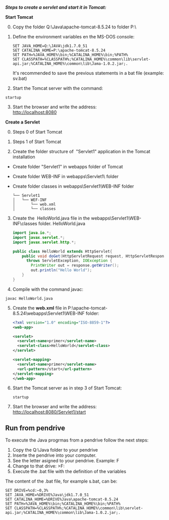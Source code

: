 **_Steps to create a servlet and start it in Tomcat:_**

**Start Tomcat**

0. Copy the folder Q:\Java\apache-tomcat-8.5.24 to folder P:\

1. Define the environment variables en the MS-DOS console:

   ```batch  
   SET JAVA_HOME=Q:\JAVA\jdk1.7.0_51
   SET CATALINA_HOME=P:\apache-tomcat-8.5.24
   SET PATH=%JAVA_HOME%\bin;%CATALINA_HOME%\bin;%PATH%
   SET CLASSPATH=%CLASSPATH%;%CATALINA_HOME%\common\lib\servlet-api.jar;%CATALINA_HOME%\common\lib\Jama-1.0.2.jar;.
   ```  
   It's recommended to save the previous statements in a bat file (example: sv.bat) 
    
2. Start the Tomcat server with the command:
```
startup
```

3. Start the browser and write the address:  
[http://localhost:8080](http://localhost:8080)  

**Create a Servlet**

0. Steps 0 of Start Tomcat  

1. Steps 1 of Start Tomcat  

2. Create the folder structure of  "Servlet1" application in the Tomcat installation  
- Create folder "Servlet1" in webapps folder of Tomcat  
- Create folder WEB-INF in webapps\Servlet1\ folder  
- Create folder classes in webapps\Servlet1\WEB-INF folder  

   ```
   └── Servlet1
   │   └── WEF-INF
   │       └── web.xml
   │       └── classes
   ```

3. Create the  HelloWorld.java file in the webapps\Servlet1\WEB-INF\classes folder.
HelloWorld.java

   ```java
   import java.io.*;
   import javax.servlet.*;
   import javax.servlet.http.*;

   public class HelloWorld extends HttpServlet{
       public void doGet(HttpServletRequest request, HttpServletResponse response)
         throws ServletException, IOException {
           PrintWriter out = response.getWriter();
           out.println("Hello World");
       }
   }
   ```  

4. Compile with the command javac:  
```
javac HelloWorld.java
```  

5. Create the **web.xml** file in P:\apache-tomcat-8.5.24\webapps\Servlet1\WEB-INF folder:  

   ```xml
   <?xml version="1.0" encoding="ISO-8859-1"?>
   <web-app>

   <servlet>
     <servlet-name>primer</servlet-name>
     <servlet-class>HelloWorld</servlet-class>
   </servlet>

   <servlet-mapping>
     <servlet-name>primer</servlet-name>
     <url-pattern>/start</url-pattern>
   </servlet-mapping>
   </web-app>
   ```

6. Start the Tomcat server as in step 3 of Start Tomcat:  

   ```
   startup
   ```

7. Start the browser and write the address:
[http://localhost:8080/Servlet1/start](http://localhost:8080/Servlet1/start)

## Run from pendrive 
To execute the Java progrmas from a pendrive follow the next steps:
1. Copy the Q:\Java folder to your pendrive
2. Inserte the pendrive into your computer.
3. See the letter asigned to your pendrive. Example: F
4. Change to that drive: >F:
5. Execute the .bat file with the definition of the variables

The content of the .bat file, for example s.bat, can be:  

```
SET DRIVE=%cd:~0,3%
SET JAVA_HOME=%DRIVE%Java\jdk1.7.0_51
SET CATALINA_HOME=%DRIVE%Java\apache-tomcat-8.5.24
SET PATH=%JAVA_HOME%\bin;%CATALINA_HOME%\bin;%PATH%
SET CLASSPATH=%CLASSPATH%;%CATALINA_HOME%\common\lib\servlet-api.jar;%CATALINA_HOME%\common\lib\Jama-1.0.2.jar;.
```
